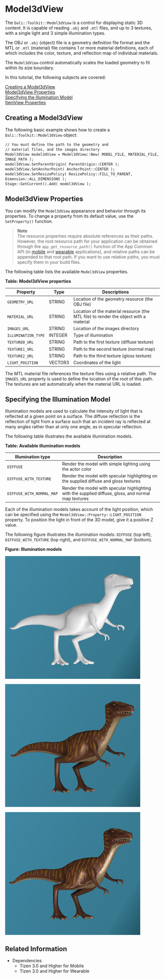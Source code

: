 # Model3dView


The `Dali::Toolkit::Model3dView` is a control for displaying static 3D content. It is capable of reading `.obj` and `.mtl` files, and up to 3 textures, with a single light and 3 simple illumination types.

The OBJ or `.obj` (object) file is a geometry definition file format and the MTL or `.mtl` (material) file contains 1 or more material definitions, each of which includes the color, texture, and reflection map of individual materials.

The `Model3dView` control automatically scales the loaded geometry to fit within its size boundary.

In this tutorial, the following subjects are covered:

[Creating a Model3dView](#1)<br>
[Model3dView Properties](#2)<br>
[Specifying the Illumination Model](#3)<br>
[ItemView Properties](#4)<br>

<a name="1"></a>
## Creating a Model3dView

The following basic example shows how to create a `Dali::Toolkit::Model3dView` object:

```
// You must define the path to the geometry and
// material files, and the images directory
Model3dView model3dView = Model3dView::New( MODEL_FILE, MATERIAL_FILE, IMAGE_PATH );
model3dView.SetParentOrigin( ParentOrigin::CENTER );
model3dView.SetAnchorPoint( AnchorPoint::CENTER );
model3dView.SetResizePolicy( ResizePolicy::FILL_TO_PARENT, Dimension::ALL_DIMENSIONS );
Stage::GetCurrent().Add( model3dView );
```

<a name="2"></a>
## Model3dView Properties

You can modify the `Model3dView` appearance and behavior through its properties. To change a property from its default value, use the `SetProperty()` function.

> **Note**  
> The resource properties require absolute references as their paths. However, the root resource path for your application can be obtained through the `app_get_resource_path()` function of the App Common API (in [mobile](../../../api/mobile/latest/group__CAPI__APP__COMMON__MODULE.html) and [wearable](../../../api/wearable/latest/group__CAPI__APP__COMMON__MODULE.html) applications), and relative paths can be appended to that root path. If you want to use relative paths, you must specify them in your build files.

The following table lists the available `Model3dView` properties.

**Table: Model3dView properties**

| Property            | Type    | Descriptions                             |
|---------------------|---------|------------------------------------------|
| `GEOMETRY_URL`      | STRING  | Location of the geometry resource (the OBJ file) |
| `MATERIAL_URL`      | STRING  | Location of the material resource (the MTL file) to render the object with a material |
| `IMAGES_URL`        | STRING  | Location of the images directory         |
| `ILLUMINATION_TYPE` | INTEGER | Type of illumination                     |
| `TEXTURE0_URL`      | STRING  | Path to the first texture (diffuse texture) |
| `TEXTURE1_URL`      | STRING  | Path to the second texture (normal map)  |
| `TEXTURE2_URL`      | STRING  | Path to the third texture (gloss texture) |
| `LIGHT_POSITION`    | VECTOR3 | Coordinates of the light                 |

The MTL material file references the texture files using a relative path. The `IMAGES_URL` property is used to define the location of the root of this path. The textures are set automatically when the material URL is loaded.

<a name="3"></a>
## Specifying the Illumination Model

Illumination models are used to calculate the intensity of light that is reflected at a given point on a surface. The diffuse reflection is the reflection of light from a surface such that an incident ray is reflected at many angles rather than at only one angle, as in specular reflection.

The following table illustrates the available illumination models.

**Table: Available illumination models**

| Illumination type         | Description                              |
|---------------------------|------------------------------------------|
| `DIFFUSE`                 | Render the model with simple lighting using the actor color |
| `DIFFUSE_WITH_TEXTURE`    | Render the model with specular highlighting on the supplied diffuse and gloss textures |
| `DIFFUSE_WITH_NORMAL_MAP` | Render the model with specular highlighting with the supplied diffuse, gloss, and normal map textures |

Each of the illumination models takes account of the light position, which can be specified using the `Model3dView::Property::LIGHT_POSITION` property. To position the light in front of the 3D model, give it a positive Z value.

The following figure illustrates the illumination models: `DIFFUSE` (top left), `DIFFUSE_WITH_TEXTURE` (top right), and `DIFFUSE_WITH_NORMAL_MAP` (bottom).

**Figure: Illumination models**

![DIFFUSE model](./media/dali_model1.png)

![DIFFUSE_WITH_TEXTURE model](./media/dali_model2.png)

![DIFFUSE_WITH_NORMAL_MAP model](./media/dali_model3.png)

## Related Information
- Dependencies
  - Tizen 3.0 and Higher for Mobile
  - Tizen 3.0 and Higher for Wearable
